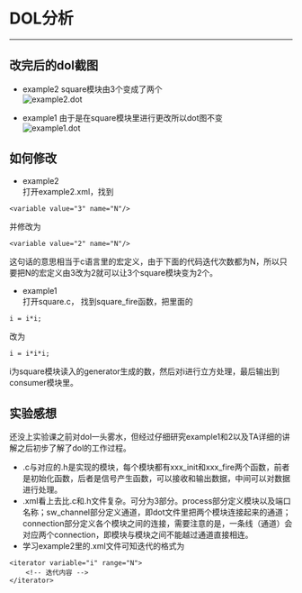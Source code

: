﻿# DOL分析  

--- 
  
## 改完后的dol截图

- example2
square模块由3个变成了两个  
![example2.dot][1]

- example1
由于是在square模块里进行更改所以dot图不变  
![example1.dot][2]
  

## 如何修改

- example2  
打开example2.xml，找到  
```
<variable value="3" name="N"/>
```  
并修改为  
```
<variable value="2" name="N"/>
```  
这句话的意思相当于c语言里的宏定义，由于下面的代码迭代次数都为N，所以只要把N的宏定义由3改为2就可以让3个square模块变为2个。

- example1  
打开square.c， 找到square_fire函数，把里面的   
```
i = i*i;
```  
改为  
```
i = i*i*i;
```  
i为square模块读入的generator生成的数，然后对i进行立方处理，最后输出到consumer模块里。

## 实验感想  
  
还没上实验课之前对dol一头雾水，但经过仔细研究example1和2以及TA详细的讲解之后初步了解了dol的工作过程。
- .c与对应的.h是实现的模块，每个模块都有xxx_init和xxx_fire两个函数，前者是初始化函数，后者是信号产生函数，可以接收和输出数据，中间可以对数据进行处理。
- .xml看上去比.c和.h文件复杂。可分为3部分。process部分定义模块以及端口名称；sw_channel部分定义通道，即dot文件里把两个模块连接起来的通道；connection部分定义各个模块之间的连接，需要注意的是，一条线（通道）会对应两个connection，即模块与模块之间不能越过通道直接相连。
- 学习example2里的.xml文件可知迭代的格式为  
```
<iterator variable="i" range="N">
    <!-- 迭代内容 -->
</iterator>
```  

  [1]: http://ww4.sinaimg.cn/large/69347328jw1f8oou38sm5j20e90f10tc.jpg
  [2]: http://ww3.sinaimg.cn/large/69347328jw1f8ooxhnzjqj20ea0ex0tc.jpg
